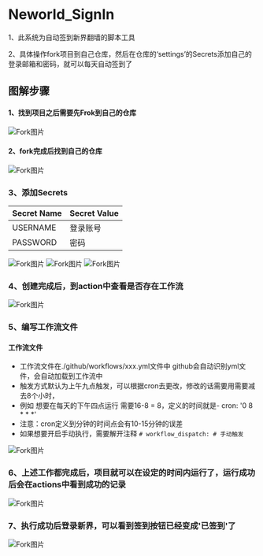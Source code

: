 # Neworld_SignIn

1、此系统为自动签到新界翻墙的脚本工具

2、具体操作fork项目到自己仓库，然后在仓库的‘settings’的Secrets添加自己的登录邮箱和密码，就可以每天自动签到了

## 图解步骤

#### 1、找到项目之后需要先Frok到自己的仓库

![Fork图片](https://cdn.jsdelivr.net/gh/chenkuangAmber/Neworld_SignIn_Doc@main/imgs/fork.png)

#### 2、fork完成后找到自己的仓库


![Fork图片](https://cdn.jsdelivr.net/gh/chenkuangAmber/Neworld_SignIn_Doc@main/imgs/forked.png)

### 3、添加Secrets
| Secret Name  | Secret Value     |
| -----------  | ---------------- |
| USERNAME     | 登录账号 |
| PASSWORD     | 密码 |


![Fork图片](https://cdn.jsdelivr.net/gh/chenkuangAmber/Neworld_SignIn_Doc@main/imgs/add-Secrets01.png)
![Fork图片](https://cdn.jsdelivr.net/gh/chenkuangAmber/Neworld_SignIn_Doc@main/imgs/add-Secrets02.png)
![Fork图片](https://cdn.jsdelivr.net/gh/chenkuangAmber/Neworld_SignIn_Doc@main/imgs/add-Secrets03.png)


### 4、创建完成后，到action中查看是否存在工作流



![Fork图片](https://cdn.jsdelivr.net/gh/chenkuangAmber/Neworld_SignIn_Doc@main/imgs/action1.png)


### 5、编写工作流文件

#### 工作流文件
* 工作流文件在./github/workflows/xxx.yml文件中 github会自动识别yml文件，会自动加载到工作流中
* 触发方式默认为上午九点触发，可以根据cron去更改，修改的话需要用需要减去8个小时，
* 例如 想要在每天的下午四点运行 需要16-8 = 8，定义的时间就是- cron: '0 8 * * *' 
* 注意：cron定义到分钟的时间点会有10-15分钟的误差
* 如果想要开启手动执行，需要解开注释  `# workflow_dispatch: # 手动触发`


![Fork图片](https://cdn.jsdelivr.net/gh/chenkuangAmber/Neworld_SignIn_Doc@main/imgs/time.png)

### 6、上述工作都完成后，项目就可以在设定的时间内运行了，运行成功后会在actions中看到成功的记录


![Fork图片](https://cdn.jsdelivr.net/gh/chenkuangAmber/Neworld_SignIn_Doc@main/imgs/scuuess.png)


### 7、执行成功后登录新界，可以看到签到按钮已经变成'已签到'了


![Fork图片](https://cdn.jsdelivr.net/gh/chenkuangAmber/Neworld_SignIn_Doc@main/imgs/ok.png)


